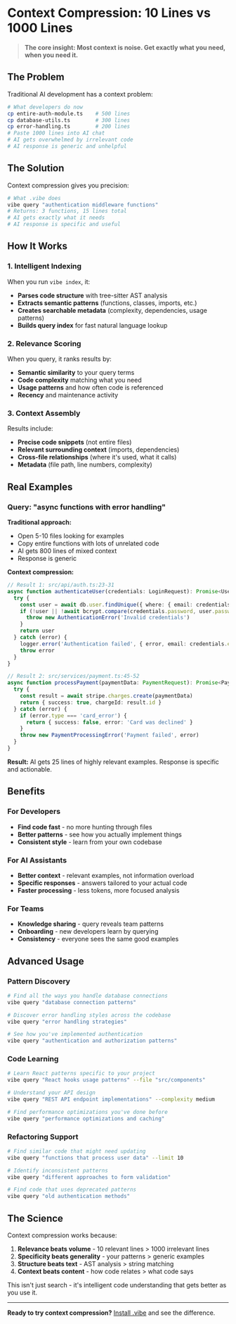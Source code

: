 # Context Compression: 10 Lines vs 1000 Lines

> **The core insight: Most context is noise. Get exactly what you need, when you need it.**

## The Problem

Traditional AI development has a context problem:

```bash
# What developers do now
cp entire-auth-module.ts    # 500 lines
cp database-utils.ts        # 300 lines  
cp error-handling.ts        # 200 lines
# Paste 1000 lines into AI chat
# AI gets overwhelmed by irrelevant code
# AI response is generic and unhelpful
```

## The Solution

Context compression gives you precision:

```bash
# What .vibe does
vibe query "authentication middleware functions"
# Returns: 3 functions, 15 lines total
# AI gets exactly what it needs
# AI response is specific and useful
```

## How It Works

### 1. Intelligent Indexing

When you run `vibe index`, it:

- **Parses code structure** with tree-sitter AST analysis
- **Extracts semantic patterns** (functions, classes, imports, etc.)
- **Creates searchable metadata** (complexity, dependencies, usage patterns)
- **Builds query index** for fast natural language lookup

### 2. Relevance Scoring

When you query, it ranks results by:

- **Semantic similarity** to your query terms
- **Code complexity** matching what you need
- **Usage patterns** and how often code is referenced
- **Recency** and maintenance activity

### 3. Context Assembly

Results include:

- **Precise code snippets** (not entire files)
- **Relevant surrounding context** (imports, dependencies)
- **Cross-file relationships** (where it's used, what it calls)
- **Metadata** (file path, line numbers, complexity)

## Real Examples

### Query: "async functions with error handling"

**Traditional approach:**
- Open 5-10 files looking for examples
- Copy entire functions with lots of unrelated code
- AI gets 800 lines of mixed context
- Response is generic

**Context compression:**
```typescript
// Result 1: src/api/auth.ts:23-31
async function authenticateUser(credentials: LoginRequest): Promise<User> {
  try {
    const user = await db.user.findUnique({ where: { email: credentials.email } })
    if (!user || !await bcrypt.compare(credentials.password, user.passwordHash)) {
      throw new AuthenticationError('Invalid credentials')
    }
    return user
  } catch (error) {
    logger.error('Authentication failed', { error, email: credentials.email })
    throw error
  }
}

// Result 2: src/services/payment.ts:45-52
async function processPayment(paymentData: PaymentRequest): Promise<PaymentResult> {
  try {
    const result = await stripe.charges.create(paymentData)
    return { success: true, chargeId: result.id }
  } catch (error) {
    if (error.type === 'card_error') {
      return { success: false, error: 'Card was declined' }
    }
    throw new PaymentProcessingError('Payment failed', error)
  }
}
```

**Result:** AI gets 25 lines of highly relevant examples. Response is specific and actionable.

## Benefits

### For Developers
- **Find code fast** - no more hunting through files
- **Better patterns** - see how you actually implement things
- **Consistent style** - learn from your own codebase

### For AI Assistants  
- **Better context** - relevant examples, not information overload
- **Specific responses** - answers tailored to your actual code
- **Faster processing** - less tokens, more focused analysis

### For Teams
- **Knowledge sharing** - query reveals team patterns
- **Onboarding** - new developers learn by querying
- **Consistency** - everyone sees the same good examples

## Advanced Usage

### Pattern Discovery
```bash
# Find all the ways you handle database connections
vibe query "database connection patterns"

# Discover error handling styles across the codebase
vibe query "error handling strategies"

# See how you've implemented authentication
vibe query "authentication and authorization patterns"
```

### Code Learning
```bash
# Learn React patterns specific to your project
vibe query "React hooks usage patterns" --file "src/components"

# Understand your API design
vibe query "REST API endpoint implementations" --complexity medium

# Find performance optimizations you've done before
vibe query "performance optimizations and caching"
```

### Refactoring Support
```bash
# Find similar code that might need updating
vibe query "functions that process user data" --limit 10

# Identify inconsistent patterns
vibe query "different approaches to form validation"

# Find code that uses deprecated patterns
vibe query "old authentication methods"
```

## The Science

Context compression works because:

1. **Relevance beats volume** - 10 relevant lines > 1000 irrelevant lines
2. **Specificity beats generality** - your patterns > generic examples
3. **Structure beats text** - AST analysis > string matching
4. **Context beats content** - how code relates > what code says

This isn't just search - it's intelligent code understanding that gets better as you use it.

---

**Ready to try context compression?** [Install .vibe](../getting-started/installation.md) and see the difference.